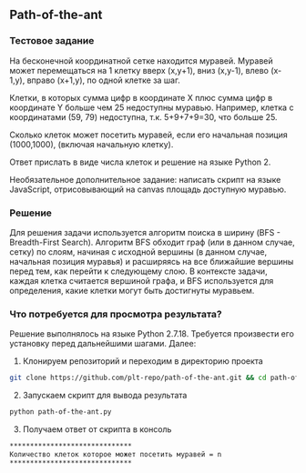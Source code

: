 ## Path-of-the-ant
### Тестовое задание
На бесконечной координатной сетке находится муравей. Муравей может перемещаться на 1 клетку вверх (x,y+1), вниз (x,y-1), влево (x-1,y), вправо (x+1,y), по одной клетке за шаг.

Клетки, в которых сумма цифр в координате X плюс сумма цифр в координате Y больше чем 25 недоступны муравью. Например, клетка с координатами (59, 79) недоступна, т.к. 5+9+7+9=30, что больше 25.

Сколько клеток может посетить муравей, если его начальная позиция (1000,1000), (включая начальную клетку).

Ответ прислать в виде числа клеток и решение на языке Python 2.

Необязательное дополнительное задание: написать скрипт на языке JavaScript, отрисовывающий на canvas площадь доступную муравью.

### Решение
Для решения задачи используется алгоритм поиска в ширину (BFS - Breadth-First Search). 
Алгоритм BFS обходит граф (или в данном случае, сетку) по слоям, начиная с исходной вершины (в данном случае, начальная позиция муравья) и расширяясь на все ближайшие вершины перед тем, как перейти к следующему слою.
В контексте задачи, каждая клетка считается вершиной графа, и BFS используется для определения, какие клетки могут быть достигнуты муравьем.

### Что потребуется для просмотра результата?
Решение выполнялось на языке Python 2.7.18. Требуется произвести его установку перед дальнейшими шагами. Далее:

1. Клонируем репозиторий и переходим в директорию проекта
```bash
git clone https://github.com/plt-repo/path-of-the-ant.git && cd path-of-the-ant
```
2. Запускаем скрипт для вывода результата
```bash
python path-of-the-ant.py
```
3. Получаем ответ от скрипта в консоль
```bash
******************************
Количество клеток которое может посетить муравей = n
******************************
```
